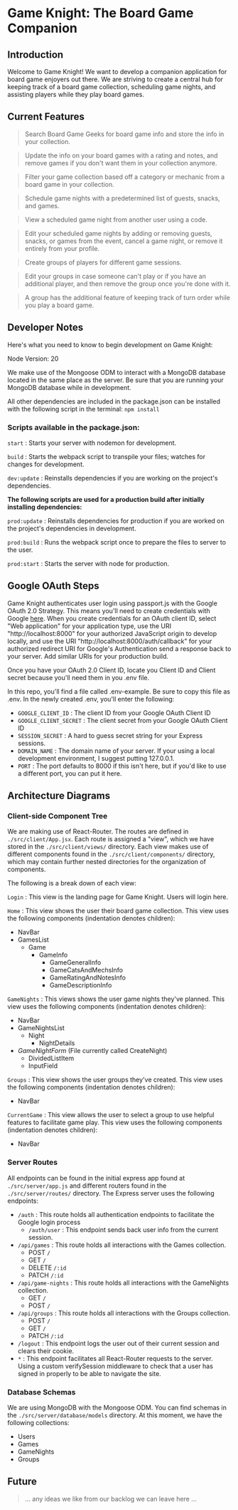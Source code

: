 # Game Knight: The Board Game Companion

## Introduction
Welcome to Game Knight! We want to develop a companion application for board game enjoyers out there. We are striving to create a central hub for keeping track of a board game collection, scheduling game nights, and assisting players while they play board games.

## Current Features
> Search Board Game Geeks for board game info and store the info in your collection.



> Update the info on your board games with a rating and notes, and remove games if you don't want them in your collection anymore.



> Filter your game collection based off a category or mechanic from a board game in your collection.



> Schedule game nights with a predetermined list of guests, snacks, and games.



> View a scheduled game night from another user using a code.



> Edit your scheduled game nights by adding or removing guests, snacks, or games from the event, cancel a game night, or remove it entirely from your profile.



> Create groups of players for different game sessions.



> Edit your groups in case someone can't play or if you have an additional player, and then remove the group once you're done with it.



> A group has the additional feature of keeping track of turn order while you play a board game.



## Developer Notes
Here's what you need to know to begin development on Game Knight:

Node Version: 20

We make use of the Mongoose ODM to interact with a MongoDB database located in the same place as the server. Be sure that you are running your MongoDB database while in development.

All other dependencies are included in the package.json can be installed with the following script in the terminal:
`npm install`

### Scripts available in the package.json:

`start` : Starts your server with nodemon for development.

`build` : Starts the webpack script to transpile your files; watches for changes for development.

`dev:update` : Reinstalls dependencies if you are working on the project's dependencies.

**The following scripts are used for a production build after initially installing dependencies:**

`prod:update` : Reinstalls dependencies for production if you are worked on the project's dependencies in development.

`prod:build` : Runs the webpack script once to prepare the files to server to the user.

`prod:start` : Starts the server with node for production.

## Google OAuth Steps
Game Knight authenticates user login using passport.js with the Google OAuth 2.0 Strategy. This means you'll need to create credentials with Google [here](https://console.cloud.google.com/apis/credentials). When you create credentials for an OAuth client ID, select "Web application" for your application type, use the URI "http://localhost:8000" for your authorized JavaScript origin to develop locally, and use the URI "http://localhost:8000/auth/callback" for your authorized redirect URI for Google's Authentication send a response back to your server.
Add similar URIs for your production build.

Once you have your OAuth 2.0 Client ID, locate you Client ID and Client secret because you'll need them in you .env file.

In this repo, you'll find a file called .env-example. Be sure to copy this file as .env. In the newly created .env, you'll enter the following:
- `GOOGLE_CLIENT_ID` : The client ID from your Google OAuth Client ID
- `GOOGLE_CLIENT_SECRET` : The client secret from your Google OAuth Client ID
- `SESSION_SECRET` : A hard to guess secret string for your Express sessions.
- `DOMAIN_NAME` : The domain name of your server. If your using a local development environment, I suggest putting 127.0.0.1.
- `PORT` : The port defaults to 8000 if this isn't here, but if you'd like to use a different port, you can put it here.

## Architecture Diagrams

### Client-side Component Tree
We are making use of React-Router. The routes are defined in `./src/client/App.jsx`. Each route is assigned a "view", which we have stored in the `./src/client/views/` directory. Each view makes use of different components found in the `./src/client/components/` directory, which may contain further nested directories for the organization of components.

The following is a break down of each view:

`Login` : This view is the landing page for Game Knight. Users will login here.

`Home` : This view shows the user their board game collection. This view uses the following components (indentation denotes children):
- NavBar
- GamesList
  - Game
    - GameInfo
      - GameGeneralInfo
      - GameCatsAndMechsInfo
      - GameRatingAndNotesInfo
      - GameDescriptionInfo

`GameNights` : This views shows the user game nights they've planned. This view uses the following components (indentation denotes children):
- NavBar
- GameNightsList
  - Night
    - NightDetails
- *GameNightForm* (File currently called CreateNight)
  - DividedListItem
  - InputField

`Groups` : This view shows the user groups they've created. This view uses the following components (indentation denotes children):

- NavBar

`CurrentGame` : This view allows the user to select a group to use helpful features to facilitate game play. This view uses the following components (indentation denotes children):

- NavBar

### Server Routes
All endpoints can be found in the initial express app found at `./src/server/app.js` and different routers found in the `./src/server/routes/` directory. The Express server uses the following endpoints:

- `/auth` : This route holds all authentication endpoints to facilitate the Google login process
  - `/auth/user` : This endpoint sends back user info from the current session.
- `/api/games` : This route holds all interactions with the Games collection.
  - POST `/`
  - GET `/`
  - DELETE `/:id`
  - PATCH `/:id`
- `/api/game-nights` : This route holds all interactions with the GameNights collection.
  - GET `/`
  - POST `/`
- `/api/groups` : This route holds all interactions with the Groups collection.
  - POST `/`
  - GET `/`
  - PATCH `/:id`
- `/logout` : This endpoint logs the user out of their current session and clears their cookie.
- `*` : This endpoint facilitates all React-Router requests to the server. Using a custom verifySession middleware to check that a user has signed in properly to be able to navigate the site.

### Database Schemas
We are using MongoDB with the Mongoose ODM. You can find schemas in the `./src/server/database/models` directory. At this moment, we have the following collections:
- Users
- Games
- GameNights
- Groups

## Future
> ... any ideas we like from our backlog we can leave here ...